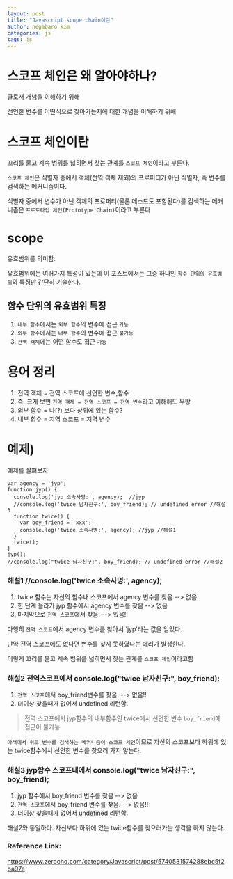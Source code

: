 ```yaml
---
layout: post
title: "Javascript scope chain이란"
author: negabaro kim
categories: js
tags: js
---
```


# 스코프 체인은 왜 알아야하나?

클로저 개념을 이해하기 위해

선언한 변수를 어떤식으로 찾아가는지에 대한 개념을 이해하기 위해

# 스코프 체인이란

꼬리를 물고 계속 범위를 넓히면서 찾는 관계를 `스코프 체인`이라고 부른다.

`스코프 체인`은 식별자 중에서 객체(전역 객체 제외)의 프로퍼티가 아닌 식별자, 즉 변수를 검색하는 메커니즘이다.

식별자 중에서 변수가 아닌 객체의 프로퍼티(물론 메소드도 포함된다)를 검색하는 메커니즘은 `프로토타입 체인(Prototype Chain)`이라고 부른다

# scope

유효범위를 의미함.

유효범위에는 여러가지 특성이 있는데 이 포스트에서는 그중 하나인 `함수 단위의 유효범위`의 특징만 간단히 기술한다.

## 함수 단위의 유효범위 특징

1. `내부 함수`에서는 `외부 함수`의 변수에 접근 `가능`
2. `외부 함수`에서는 `내부 함수`의 변수에 접근 `불가능`
3. `전역 객체`에는 어떤 함수도 접근 `가능`

# 용어 정리

1. 전역 객체 = 전역 스코프에 선언한 변수,함수
2. 즉, 크게 보면 `전역 객체 = 전역 스코프 = 전역 변수`라고 이해해도 무방
3. 외부 함수 = 나(?) 보다 상위에 있는 함수?
4. 내부 함수 = 지역 스코프 = 지역 변수

# 예제)

예제를 살펴보자

```
var agency = 'jyp';
function jyp() {
  console.log('jyp 소속사명:', agency);  //jyp
  //console.log('twice 남자친구:', boy_friend); // undefined error //해설3
  function twice() {
    var boy_friend = 'xxx';
    console.log('twice 소속사명:', agency); //jyp //해설1
  }
  twice();
}
jyp();
//console.log("twice 남자친구:", boy_friend); // undefined error //해설2
```

### 해설1 //console.log('twice 소속사명:', agency);

1. twice 함수는 자신의 함수내 스코프에서 agency 변수를 찾음 --> 없음
2. 한 단계 올라가 jyp 함수에서 agency 변수를 찾음 --> 없음
3. 마지막으로 `전역 스코프`에서 찾음. --> 있음!!

다행히 `전역 스코프`에서 agency 변수를 찾아서 'jyp'라는 값을 얻었다.

만약 전역 스코프에도 없다면 변수를 찾지 못하였다는 에러가 발생한다.

이렇게 꼬리를 물고 계속 범위를 넓히면서 찾는 관계를 `스코프 체인`이라고함

### 해설2 전역스코프에서 console.log("twice 남자친구:", boy_friend);

1. `전역 스코프`에서 boy_friend변수를 찾음. --> 없음!!
2. 더이상 찾을때가 없어서 undefined 리턴함.

> 전역 스코프에서 jyp함수의 내부함수인 twice에서 선언한 변수 `boy_friend`에 접근이 불가능

`아래에서 위로 변수를 검색하는 메커니즘이 스코프 체인`이므로 자신의 스코프보다 하위에 있는 twice함수에서 선언한 변수를 찾으러 가지 앟는다.

### 해설3 jyp함수 스코프내에서 console.log("twice 남자친구:", boy_friend);

1. jyp 함수에서 boy_friend 변수를 찾음 --> 없음
1. `전역 스코프`에서 boy_friend 변수를 찾음. --> 없음!!
1. 더이상 찾을때가 없어서 undefined 리턴함.

해설2와 동일하다. 자신보다 하위에 있는 twice함수를 찾으러가는 생각을 하지 않는다.

### Reference Link:

https://www.zerocho.com/category/Javascript/post/5740531574288ebc5f2ba97e
